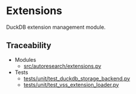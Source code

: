 # Extensions

DuckDB extension management module.

## Traceability

- Modules
  - [src/autoresearch/extensions.py][m1]
- Tests
  - [tests/unit/test_duckdb_storage_backend.py][t1]
  - [tests/unit/test_vss_extension_loader.py][t2]

[m1]: ../../src/autoresearch/extensions.py
[t1]: ../../tests/unit/test_duckdb_storage_backend.py
[t2]: ../../tests/unit/test_vss_extension_loader.py
